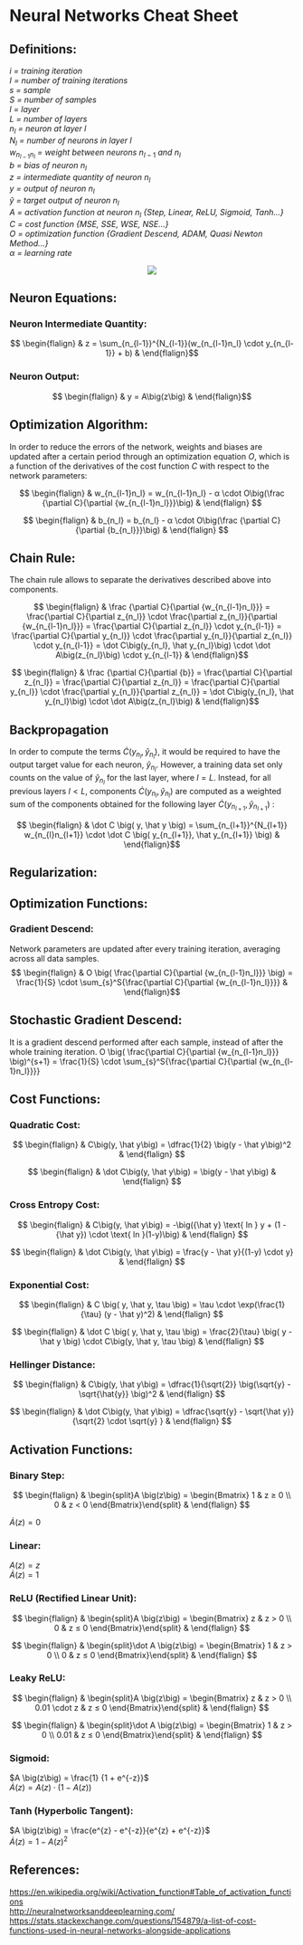 # Neural Networks Cheat Sheet

## Definitions:
*i = training iteration*\
*I = number of training iterations*\
*s = sample*\
*S = number of samples*\
*l = layer*\
*L = number of layers*\
$n_l$ *= neuron at layer l*\
$N_l$ *= number of neurons in layer l*\
$w_{n_{l-1}n_l}$ *= weight between neurons* $n_{l-1}$ *and* $n_l$\
$b$ *= bias of neuron* $n_l$\
$z$ *= intermediate quantity of neuron* $n_l$\
$y$ *= output of neuron* $n_l$\
$\hat y$ *= target output of neuron* $n_l$\
$A$ *= activation function at neuron* $n_l$ *{Step, Linear, ReLU, Sigmoid, Tanh...}*\
$C$ *= cost function {MSE, SSE, WSE, NSE...}*\
$O$ *= optimization function {Gradient Descend, ADAM, Quasi Newton Method...}*\
$α$ *= learning rate*

<p align="center">
  <img src="https://github.com/alejandrofsevilla/neural_network_notes/assets/110661590/2522d49c-d13d-4544-b7bb-59072d4dabf4" />
</p>

## Neuron Equations:
### Neuron Intermediate Quantity:
$$ \begin{flalign} & z = \sum_{n_{l-1}}^{N_{l-1}}(w_{n_{l-1}n_l} \cdot y_{n_{l-1}} + b) & \end{flalign}$$
### Neuron Output:
$$ \begin{flalign} & y = A\big(z\big) & \end{flalign}$$

## Optimization Algorithm:
In order to reduce the errors of the network, weights and biases are updated after a certain period through an optimization equation $O$, which is a function of the derivatives of the cost function $C$ with respect to the network parameters:

$$ \begin{flalign} &
w_{n_{l-1}n_l} = w_{n_{l-1}n_l} - α \cdot O\big(\frac {\partial C}{\partial {w_{n_{l-1}n_l}}}\big)
& \end{flalign} $$

$$ \begin{flalign} &
b_{n_l} = b_{n_l} - α \cdot O\big(\frac {\partial C}{\partial {b_{n_l}}}\big)
& \end{flalign} $$

## Chain Rule:
The chain rule allows to separate the derivatives described above into components.

$$ \begin{flalign} &
\frac {\partial C}{\partial {w_{n_{l-1}n_l}}} 
= \frac{\partial C}{\partial z_{n_l}} \cdot \frac{\partial z_{n_l}}{\partial {w_{n_{l-1}n_l}}}
= \frac{\partial C}{\partial z_{n_l}} \cdot y_{n_{l-1}}
= \frac{\partial C}{\partial y_{n_l}} \cdot \frac{\partial y_{n_l}}{\partial z_{n_l}} \cdot y_{n_{l-1}}
= \dot C\big(y_{n_l}, \hat y_{n_l}\big) \cdot \dot A\big(z_{n_l}\big) \cdot y_{n_{l-1}}
& \end{flalign}$$

$$ \begin{flalign} &
\frac {\partial C}{\partial {b}} 
= \frac{\partial C}{\partial z_{n_l}}
= \frac{\partial C}{\partial z_{n_l}}
= \frac{\partial C}{\partial y_{n_l}} \cdot \frac{\partial y_{n_l}}{\partial z_{n_l}}
= \dot C\big(y_{n_l}, \hat y_{n_l}\big) \cdot \dot A\big(z_{n_l}\big)
& \end{flalign}$$

## Backpropagation
In order to compute the terms $\dot C \big(y_{n_l}, \hat y_{n_l}\big)$, it would be required to have the output target value for each neuron, $\hat y_{n_l}$. However, a training data set only counts on the value of $\hat y_{n_l}$ for the last layer, where $l = L$. Instead, for all previous layers  $l < L$, components $\dot C \big( y_{n_l}, \hat y_{n_l} \big)$ are computed as a weighted sum of the components obtained for the following layer $\dot C \big(y_{n_{l+1}}, \hat y_{n_{l+1}}\big)$ :

$$ \begin{flalign} &
\dot C \big( y, \hat y \big) = \sum_{n_{l+1}}^{N_{l+1}} w_{n_{l}n_{l+1}} \cdot \dot C \big( y_{n_{l+1}}, \hat y_{n_{l+1}} \big) 
& \end{flalign}$$

## Regularization:

## Optimization Functions:
### Gradient Descend:
Network parameters are updated after every training iteration, averaging across all data samples.
$$ \begin{flalign} &
O \big( \frac{\partial C}{\partial {w_{n_{l-1}n_l}}} \big) = \frac{1}{S} \cdot \sum_{s}^S{\frac{\partial C}{\partial {w_{n_{l-1}n_l}}}}
& \end{flalign}$$

## Stochastic Gradient Descend:
It is a gradient descend performed after each sample, instead of after the whole training iteration.
O \big( \frac{\partial C}{\partial {w_{n_{l-1}n_l}}} \big)^{s+1} = \frac{1}{S} \cdot \sum_{s}^S{\frac{\partial C}{\partial {w_{n_{l-1}n_l}}}}

## Cost Functions:
### Quadratic Cost:

$$ \begin{flalign} &
C\big(y, \hat y\big) = \dfrac{1}{2} \big(y - \hat y\big)^2
& \end{flalign} $$

$$ \begin{flalign} &
\dot C\big(y, \hat y\big) = \big(y - \hat y\big)
& \end{flalign} $$

### Cross Entropy Cost:
$$ \begin{flalign} &
C\big(y, \hat y\big) = -\big({\hat y} \text{ ln } y + (1 - {\hat y}) \cdot \text{ ln }(1-y)\big)
& \end{flalign} $$

$$ \begin{flalign} &
\dot C\big(y, \hat y\big) = \frac{y - \hat y}{(1-y) \cdot y}
& \end{flalign} $$

### Exponential Cost:
$$ \begin{flalign} &
C \big( y, \hat y, \tau \big) = \tau \cdot \exp(\frac{1}{\tau} (y - \hat y)^2)
& \end{flalign} $$

$$ \begin{flalign} &
\dot C \big( y, \hat y, \tau \big) = \frac{2}{\tau} \big( y - \hat y \big) \cdot C\big(y, \hat y, \tau \big)
& \end{flalign} $$

### Hellinger Distance:

$$ \begin{flalign} &
C\big(y, \hat y\big) = \dfrac{1}{\sqrt{2}} \big(\sqrt{y} - \sqrt{\hat{y}} \big)^2
& \end{flalign} $$

$$ \begin{flalign} &
\dot C\big(y, \hat y\big) = \dfrac{\sqrt{y} - \sqrt{\hat y}}{\sqrt{2} \cdot \sqrt{y} }
& \end{flalign} $$

## Activation Functions:
### Binary Step:
$$ \begin{flalign} &
\begin{split}A \big(z\big) = \begin{Bmatrix} 1 & z ≥ 0 \\
 0 & z < 0 \end{Bmatrix}\end{split}
& \end{flalign} $$

$\dot A \big(z\big) = 0$

### Linear:
$A \big(z\big) = z$\
$\dot A \big(z\big) = 1$

### ReLU (Rectified Linear Unit):
$$ \begin{flalign} &
\begin{split}A \big(z\big) = \begin{Bmatrix} z & z > 0 \\
 0 & z ≤ 0 \end{Bmatrix}\end{split}
& \end{flalign} $$

$$ \begin{flalign} &
\begin{split}\dot A \big(z\big) = \begin{Bmatrix} 1 & z > 0 \\
 0 & z ≤ 0 \end{Bmatrix}\end{split}
& \end{flalign} $$

### Leaky ReLU:
$$ \begin{flalign} &
\begin{split}A \big(z\big) = \begin{Bmatrix} z & z > 0 \\
 0.01 \cdot z & z ≤ 0 \end{Bmatrix}\end{split}
& \end{flalign} $$

$$ \begin{flalign} &
\begin{split}\dot A \big(z\big) = \begin{Bmatrix} 1 & z > 0 \\
 0.01 & z ≤ 0 \end{Bmatrix}\end{split}
& \end{flalign} $$

### Sigmoid:
$A \big(z\big) = \frac{1} {1 + e^{-z}}$\
$\dot A \big(z\big) = A(z) \cdot (1-A(z))$

### Tanh (Hyperbolic Tangent):
$A \big(z\big) = \frac{e^{z} - e^{-z}}{e^{z} + e^{-z}}$\
$\dot A \big(z\big) = 1 - {A(z)}^2$

## References:
https://en.wikipedia.org/wiki/Activation_function#Table_of_activation_functions \
http://neuralnetworksanddeeplearning.com/ \
https://stats.stackexchange.com/questions/154879/a-list-of-cost-functions-used-in-neural-networks-alongside-applications



